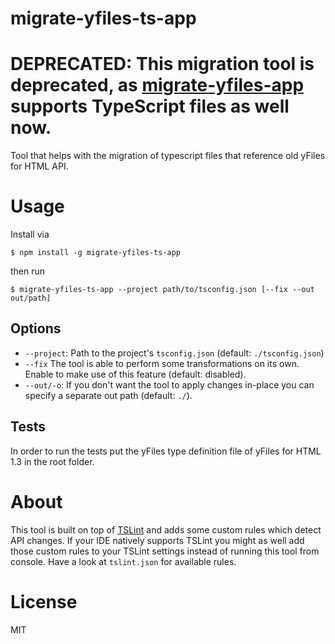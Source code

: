 # migrate-yfiles-ts-app

# **DEPRECATED:** This migration tool is deprecated, as [migrate-yfiles-app](https://github.com/yWorks/migrate-yfiles-app) supports TypeScript files as well now.

Tool that helps with the migration of typescript files that reference old yFiles for HTML API.

# Usage
Install via
```shell
$ npm install -g migrate-yfiles-ts-app
```

then run

```shell
$ migrate-yfiles-ts-app --project path/to/tsconfig.json [--fix --out out/path]
```

## Options
* ```--project```: Path to the project's ```tsconfig.json``` (default: ```./tsconfig.json```)
* ```--fix``` The tool is able to perform some transformations on its own. Enable to make 
  use of this feature (default: disabled).
* ```--out/-o```: If you don't want the tool to apply changes in-place you can specify a 
  separate out path (default: ```./```).

## Tests
In order to run the tests put the yFiles type definition file of yFiles for HTML 1.3 in the root folder.
  
# About
This tool is built on top of [TSLint](https://palantir.github.io/tslint/) and adds some custom 
rules which detect API changes. If your IDE natively supports TSLint you might as well add
those custom rules to your TSLint settings instead of running this tool from console. Have a
look at ```tslint.json``` for available rules.

# License
MIT
